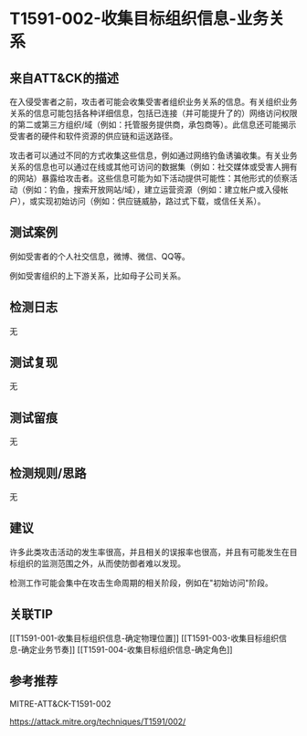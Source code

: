 # T1591-002-收集目标组织信息-业务关系

## 来自ATT&CK的描述

在入侵受害者之前，攻击者可能会收集受害者组织业务关系的信息。有关组织业务关系的信息可能包括各种详细信息，包括已连接（并可能提升了的）网络访问权限的第二或第三方组织/域（例如：托管服务提供商，承包商等）。此信息还可能揭示受害者的硬件和软件资源的供应链和运送路径。

攻击者可以通过不同的方式收集这些信息，例如通过网络钓鱼诱骗收集。有关业务关系的信息也可以通过在线或其他可访问的数据集（例如：社交媒体或受害人拥有的网站）暴露给攻击者。这些信息可能为如下活动提供可能性：其他形式的侦察活动（例如：钓鱼，搜索开放网站/域），建立运营资源（例如：建立帐户或入侵帐户），或实现初始访问（例如：供应链威胁，路过式下载，或信任关系）。

## 测试案例

例如受害者的个人社交信息，微博、微信、QQ等。

例如受害组织的上下游关系，比如母子公司关系。

## 检测日志

无

## 测试复现

无

## 测试留痕

无

## 检测规则/思路

无

## 建议

许多此类攻击活动的发生率很高，并且相关的误报率也很高，并且有可能发生在目标组织的监测范围之外，从而使防御者难以发现。

检测工作可能会集中在攻击生命周期的相关阶段，例如在"初始访问"阶段。

## 关联TIP

[[T1591-001-收集目标组织信息-确定物理位置]]
[[T1591-003-收集目标组织信息-确定业务节奏]]
[[T1591-004-收集目标组织信息-确定角色]]

## 参考推荐

MITRE-ATT&CK-T1591-002

<https://attack.mitre.org/techniques/T1591/002/>
